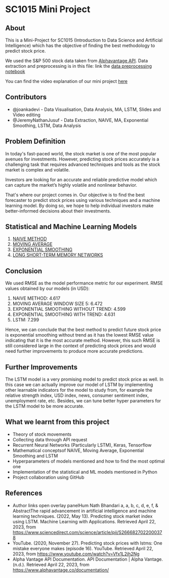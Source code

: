 # SC1015 Mini Project

## About

This is a Mini-Project for SC1015 (Introduction to Data Science and Artificial Intelligence) which has the objective of finding the best methodology to predict stock price. 

We used the S&P 500 stock data taken from [Alphavantage API](https://www.alphavantage.co/). Data extraction and preprocessing is in this file: link the [data preprocessing notebook](src/data-preprocessing.ipynb)

You can find the video explanation of our mini project [here](https://youtu.be/dn-l954J71o)

## Contributors
- @joankadevi - Data Visualisation, Data Analysis, MA, LSTM, Slides and Video editing
- @JeremyNathanJusuf - Data Extraction, NAIVE, MA, Exponential Smoothing, LSTM, Data Analysis

## Problem Definition
In today's fast-paced world, the stock market is one of the most popular avenues for investments. However, predicting stock prices accurately is a challenging task that requires advanced techniques and tools as the stock market is complex and volatile. 

Investors are looking for an accurate and reliable predictive model which can capture the market’s highly volatile and nonlinear behavior. 

That's where our project comes in. Our objective is to find the best forecaster to predict stock prices using various techniques and a machine learning model. By doing so, we hope to help individual investors make better-informed decisions about their investments.

## Statistical and Machine Learning Models 
1. [NAIVE METHOD](src/naive-method.ipynb)
2. [MOVING AVERAGE](src/moving-average.ipynb)
3. [EXPONENTIAL SMOOTHING](src/exponential-smoothing.ipynb)
4. [LONG SHORT-TERM MEMORY NETWORKS](src/LSTM-model.ipynb)


## Conclusion

We used RMSE as the model performance metric for our experiment.
RMSE values obtained by our models (in USD):

1. NAIVE METHOD: 4.617 
2. MOVING AVERAGE WINDOW SIZE 5: 6.472 
3. EXPONENTIAL SMOOTHING WITHOUT TREND: 4.599 
4. EXPONENTIAL SMOOTHING WITH TREND: 4.631 
5. LSTM: 7.299 

Hence, we can conclude that the best method to predict future stock price is exponential smoothing without trend as it has the lowest RMSE value indicating that it is the most accurate method. However, this such RMSE is still considered large in the context of predicting stock prices and would need further improvements to produce more accurate predictions.

## Further Improvements
The LSTM model is a very promising model to predict stock price as well. In this case we can actually improve our model of LSTM by implementing other learnable indicators for the model to study from, for example the relative strength index, USD index, news, consumer sentiment index, unemployment rate, etc. Besides, we can tune better hyper parameters for the LSTM model to be more accurate.

## What we learnt from this project
- Theory of stock movements
- Collecting data through API request
- Recurrent Neural Networks (Particularly LSTM), Keras, Tensorflow
- Mathematical conceptsof NAIVE, Moving Average, Exponential Smoothing and LSTM
- Hyperparameters of models mentioned and how to find the most optimal one
- Implementation of the statistical and ML models mentioned in Python
- Project collaboration using GitHub

## References
- Author links open overlay panelHum Nath Bhandari a, a, b, c, d, e, f, &amp; AbstractThe rapid advancement in artificial intelligence and machine learning techniques. (2022, May 13). Predicting stock market index using LSTM. Machine Learning with Applications. Retrieved April 22, 2023, from https://www.sciencedirect.com/science/article/pii/S2666827022000378
- YouTube. (2020, November 27). Predicting stock prices with lstms: One mistake everyone makes (episode 16). YouTube. Retrieved April 22, 2023, from https://www.youtube.com/watch?v=Vfx1L2jh2Ng
- Alpha Vantage API Documentation. API Documentation | Alpha Vantage. (n.d.). Retrieved April 22, 2023, from https://www.alphavantage.co/documentation/
